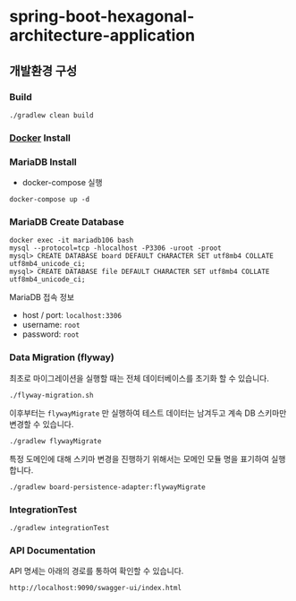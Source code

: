 # spring-boot-hexagonal-architecture-application

## 개발환경 구성

### Build

```
./gradlew clean build
```

### [Docker](https://www.docker.com/get-started) Install

### MariaDB Install

* docker-compose 실행

```
docker-compose up -d
```

### MariaDB Create Database

```
docker exec -it mariadb106 bash
mysql --protocol=tcp -hlocalhost -P3306 -uroot -proot
mysql> CREATE DATABASE board DEFAULT CHARACTER SET utf8mb4 COLLATE utf8mb4_unicode_ci;
mysql> CREATE DATABASE file DEFAULT CHARACTER SET utf8mb4 COLLATE utf8mb4_unicode_ci;
```

MariaDB 접속 정보

* host / port: `localhost:3306`
* username: `root`
* password: `root`

### Data Migration (flyway)

최초로 마이그레이션을 실행할 때는 전체 데이터베이스를 초기화 할 수 있습니다.

```
./flyway-migration.sh
```

이후부터는 `flywayMigrate` 만 실행하여 테스트 데이터는 남겨두고 계속 DB 스키마만 변경할 수 있습니다.

```
./gradlew flywayMigrate
```

특정 도메인에 대해 스키마 변경을 진행하기 위해서는 모메인 모듈 명을 표기하여 실행합니다.

```
./gradlew board-persistence-adapter:flywayMigrate
```

### IntegrationTest

```
./gradlew integrationTest
```

### API Documentation

API 명세는 아래의 경로를 통하여 확인할 수 있습니다.

```
http://localhost:9090/swagger-ui/index.html
```